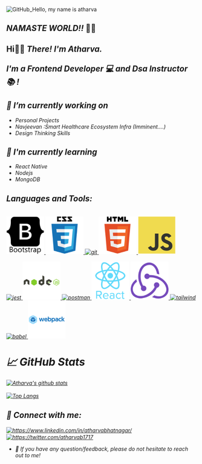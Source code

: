 ![GitHub_Hello, my name is atharva](https://user-images.githubusercontent.com/99113156/233770432-10551b00-c47e-4020-9a1c-97c0a1915d12.png)
<h2> <i><em>NAMASTE WORLD!!</em></i> 🚀🚀 </h2>
<h2>Hi👋🏻 <i>There! I'm Atharva.<i/> <br><br>
 I'm a Frontend Developer 💻 and  Dsa Instructor 📚 !</h2>
            <h2>🔭 I’m currently working on </h2>
           <ul>
    <li>Personal Projects</li>
    <li>Navjeevan :Smart Healthcare Ecosystem Infra (Imminent....)</li>
    <li>Design Thinking Skills</li>
</ul>

<h2>🌱 I'm currently learning</h2>
<ul>
    <li>React Native</li>
    <li>Nodejs</li>
    <li>MongoDB</li>
</ul>

<h2 align="left"><i><b>Languages and Tools:</b></i></h2><br>
    <a href="https://getbootstrap.com" target="_blank" rel="noreferrer"> <img
            src="https://raw.githubusercontent.com/devicons/devicon/master/icons/bootstrap/bootstrap-plain-wordmark.svg"
            alt="bootstrap" width="100" height="100" /> </a> 
             <a href="https://www.w3schools.com/cpp/" target="_blank"
        rel="noreferrer"> 
              <img src="https://raw.githubusercontent.com/devicons/devicon/master/icons/css3/css3-original-wordmark.svg"
            alt="css3" width="100" height="100" /> </a> 
            <a href="https://git-scm.com/" target="_blank" rel="noreferrer">
        <img src="https://www.vectorlogo.zone/logos/git-scm/git-scm-icon.svg" alt="git" width="100" height="100" /> </a>
    <a href="https://www.w3.org/html/" target="_blank" rel="noreferrer"> <img
            src="https://raw.githubusercontent.com/devicons/devicon/master/icons/html5/html5-original-wordmark.svg"
            alt="html5" width="100" height="100" /> </a> 
            <a href="https://developer.mozilla.org/en-US/docs/Web/JavaScript"
        target="_blank" rel="noreferrer"> <img
            src="https://raw.githubusercontent.com/devicons/devicon/master/icons/javascript/javascript-original.svg"
            alt="javascript" width="100" height="100" /> </a> <br><br>
             <a href="https://jestjs.io" target="_blank"
        rel="noreferrer"> <img src="https://www.vectorlogo.zone/logos/jestjsio/jestjsio-icon.svg" alt="jest" width="100"
            height="100" /> </a> <a href="https://nodejs.org" target="_blank" rel="noreferrer"> <img
            src="https://raw.githubusercontent.com/devicons/devicon/master/icons/nodejs/nodejs-original-wordmark.svg"
            alt="nodejs" width="100" height="100" /> </a>
             <a href="https://postman.com" target="_blank" rel="noreferrer">
        <img src="https://www.vectorlogo.zone/logos/getpostman/getpostman-icon.svg" alt="postman" width="100"
            height="100" /> </a> <a href="https://reactjs.org/" target="_blank" rel="noreferrer"> <img
            src="https://raw.githubusercontent.com/devicons/devicon/master/icons/react/react-original-wordmark.svg"
            alt="react" width="100" height="100" /> </a> 
            <a href="https://redux.js.org" target="_blank" rel="noreferrer"> <img
            src="https://raw.githubusercontent.com/devicons/devicon/master/icons/redux/redux-original.svg" alt="redux"
            width="100" height="100" /> </a> 
             <a href="https://tailwindcss.com/" target="_blank" rel="noreferrer"> <img
            src="https://www.vectorlogo.zone/logos/tailwindcss/tailwindcss-icon.svg" alt="tailwind" width="100"
            height="100" /> </a>
  <a href="https://babeljs.io/" target="_blank" rel="noreferrer"> <img
            src="https://www.vectorlogo.zone/logos/babeljs/babeljs-icon.svg" alt="babel" width="100" height="100" /> </a>
             <a href="https://webpack.js.org" target="_blank" rel="noreferrer"> <img
            src="https://raw.githubusercontent.com/devicons/devicon/d00d0969292a6569d45b06d3f350f463a0107b0d/icons/webpack/webpack-original-wordmark.svg"
            alt="webpack" width="100" height="100" /> 
        </a> </p>
</div>
<h1>📈 GitHub Stats </h1>

[![Atharva's github stats](https://github-readme-stats.vercel.app/api?username=AtharvaBhatnagar&count_private=true&show_icons=true&theme=radical&hide_rank=false)](https://github.com/AtharvaBhatnagar/github-readme-stats)
<br><br>
[![Top Langs](https://github-readme-stats.vercel.app/api/top-langs/?username=AtharvaBhatnagar&theme=radical)](https://github.com/AtharvaBhatnagar/github-readme-stats)

<h2 align="left">🤝 Connect with me:</h2>
<p align="left">
<a href="https://linkedin.com/in/https://www.linkedin.com/in/atharvabhatnagar/" target="blank"><img align="center" src="https://raw.githubusercontent.com/rahuldkjain/github-profile-readme-generator/master/src/images/icons/Social/linked-in-alt.svg" alt="https://www.linkedin.com/in/atharvabhatnagar/" height="30" width="40" /></a> &nbsp&nbsp
 <a href="https://twitter.com/https://twitter.com/atharvab1717" target="blank"><img align="center" src="https://raw.githubusercontent.com/rahuldkjain/github-profile-readme-generator/master/src/images/icons/Social/twitter.svg" alt="https://twitter.com/atharvab1717" height="30" width="40" /></a>
</p>
<ul><li>💬 If you have any question/feedback, please do not hesitate to reach out to me!</li></ul>
